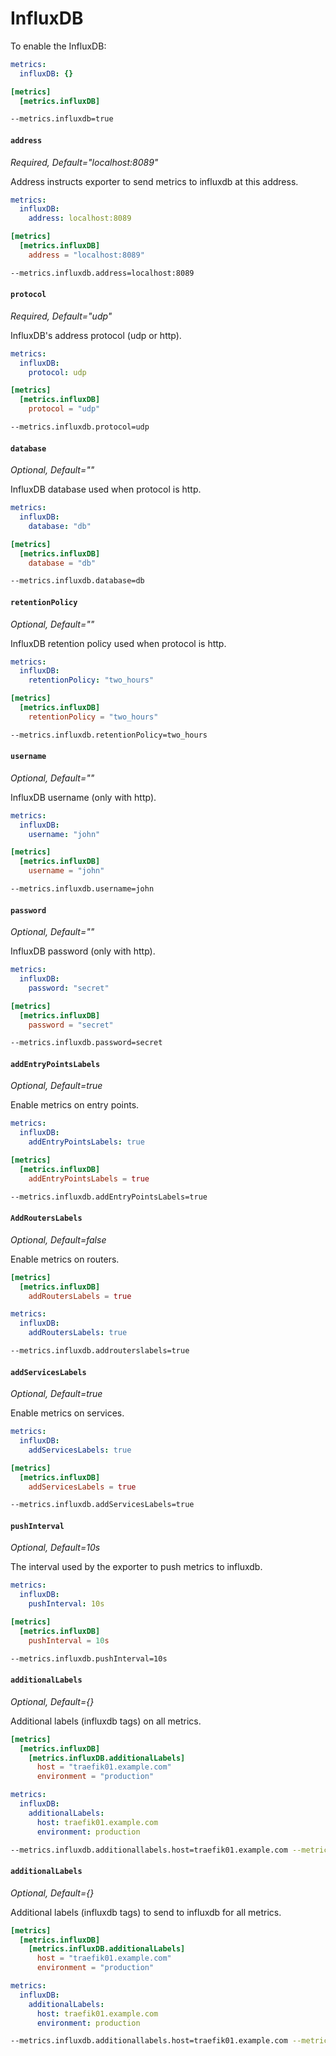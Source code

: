 # InfluxDB

To enable the InfluxDB:

```yaml tab="File (YAML)"
metrics:
  influxDB: {}
```

```toml tab="File (TOML)"
[metrics]
  [metrics.influxDB]
```

```bash tab="CLI"
--metrics.influxdb=true
```

#### `address`

_Required, Default="localhost:8089"_

Address instructs exporter to send metrics to influxdb at this address.

```yaml tab="File (YAML)"
metrics:
  influxDB:
    address: localhost:8089
```

```toml tab="File (TOML)"
[metrics]
  [metrics.influxDB]
    address = "localhost:8089"
```

```bash tab="CLI"
--metrics.influxdb.address=localhost:8089
```

#### `protocol`

_Required, Default="udp"_

InfluxDB's address protocol (udp or http).

```yaml tab="File (YAML)"
metrics:
  influxDB:
    protocol: udp
```

```toml tab="File (TOML)"
[metrics]
  [metrics.influxDB]
    protocol = "udp"
```

```bash tab="CLI"
--metrics.influxdb.protocol=udp
```

#### `database`

_Optional, Default=""_

InfluxDB database used when protocol is http.

```yaml tab="File (YAML)"
metrics:
  influxDB:
    database: "db"
```

```toml tab="File (TOML)"
[metrics]
  [metrics.influxDB]
    database = "db"
```

```bash tab="CLI"
--metrics.influxdb.database=db
```

#### `retentionPolicy`

_Optional, Default=""_

InfluxDB retention policy used when protocol is http.

```yaml tab="File (YAML)"
metrics:
  influxDB:
    retentionPolicy: "two_hours"
```

```toml tab="File (TOML)"
[metrics]
  [metrics.influxDB]
    retentionPolicy = "two_hours"
```

```bash tab="CLI"
--metrics.influxdb.retentionPolicy=two_hours
```

#### `username`

_Optional, Default=""_

InfluxDB username (only with http).

```yaml tab="File (YAML)"
metrics:
  influxDB:
    username: "john"
```

```toml tab="File (TOML)"
[metrics]
  [metrics.influxDB]
    username = "john"
```

```bash tab="CLI"
--metrics.influxdb.username=john
```

#### `password`

_Optional, Default=""_

InfluxDB password (only with http).

```yaml tab="File (YAML)"
metrics:
  influxDB:
    password: "secret"
```

```toml tab="File (TOML)"
[metrics]
  [metrics.influxDB]
    password = "secret"
```

```bash tab="CLI"
--metrics.influxdb.password=secret
```

#### `addEntryPointsLabels`

_Optional, Default=true_

Enable metrics on entry points.

```yaml tab="File (YAML)"
metrics:
  influxDB:
    addEntryPointsLabels: true
```

```toml tab="File (TOML)"
[metrics]
  [metrics.influxDB]
    addEntryPointsLabels = true
```

```bash tab="CLI"
--metrics.influxdb.addEntryPointsLabels=true
```

#### `AddRoutersLabels`

_Optional, Default=false_

Enable metrics on routers.

```toml tab="File (TOML)"
[metrics]
  [metrics.influxDB]
    addRoutersLabels = true
```

```yaml tab="File (YAML)"
metrics:
  influxDB:
    addRoutersLabels: true
```

```bash tab="CLI"
--metrics.influxdb.addrouterslabels=true
```

#### `addServicesLabels`

_Optional, Default=true_

Enable metrics on services.

```yaml tab="File (YAML)"
metrics:
  influxDB:
    addServicesLabels: true
```

```toml tab="File (TOML)"
[metrics]
  [metrics.influxDB]
    addServicesLabels = true
```

```bash tab="CLI"
--metrics.influxdb.addServicesLabels=true
```

#### `pushInterval`

_Optional, Default=10s_

The interval used by the exporter to push metrics to influxdb.

```yaml tab="File (YAML)"
metrics:
  influxDB:
    pushInterval: 10s
```

```toml tab="File (TOML)"
[metrics]
  [metrics.influxDB]
    pushInterval = 10s
```

```bash tab="CLI"
--metrics.influxdb.pushInterval=10s
```

#### `additionalLabels`

_Optional, Default={}_

Additional labels (influxdb tags) on all metrics.

```toml tab="File (TOML)"
[metrics]
  [metrics.influxDB]
    [metrics.influxDB.additionalLabels]
      host = "traefik01.example.com"
      environment = "production"
```

```yaml tab="File (YAML)"
metrics:
  influxDB:
    additionalLabels:
      host: traefik01.example.com
      environment: production
```

```bash tab="CLI"
--metrics.influxdb.additionallabels.host=traefik01.example.com --metrics.influxdb.additionallabels.environment=production
```

#### `additionalLabels`

_Optional, Default={}_

Additional labels (influxdb tags) to send to influxdb for all metrics.

```toml tab="File (TOML)"
[metrics]
  [metrics.influxDB]
    [metrics.influxDB.additionalLabels]
      host = "traefik01.example.com"
      environment = "production"
```

```yaml tab="File (YAML)"
metrics:
  influxDB:
    additionalLabels:
      host: traefik01.example.com
      environment: production
```

```bash tab="CLI"
--metrics.influxdb.additionallabels.host=traefik01.example.com --metrics.influxdb.additionallabels.environment=production
```
